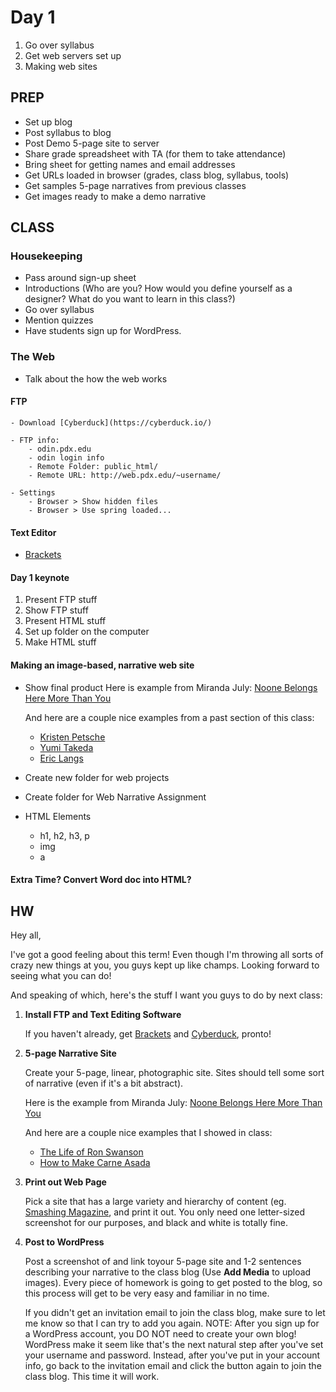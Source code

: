 Day 1
=======================================

1. Go over syllabus
2. Get web servers set up
3. Making web sites

PREP
---------------------------------------

- Set up blog
- Post syllabus to blog
- Post Demo 5-page site to server
- Share grade spreadsheet with TA (for them to take attendance)
- Bring sheet for getting names and email addresses
- Get URLs loaded in browser (grades, class blog, syllabus, tools)
- Get samples 5-page narratives from previous classes
- Get images ready to make a demo narrative 



CLASS
---------------------------------------

### Housekeeping
- Pass around sign-up sheet
- Introductions (Who are you? How would you define yourself as a designer? What do you want to learn in this class?)
- Go over syllabus
- Mention quizzes
- Have students sign up for WordPress.

### The Web
- Talk about the how the web works
#### FTP
	- Download [Cyberduck](https://cyberduck.io/)

	- FTP info:
		- odin.pdx.edu
		- odin login info
		- Remote Folder: public_html/
		- Remote URL: http://web.pdx.edu/~username/

	- Settings
		- Browser > Show hidden files
		- Browser > Use spring loaded...

#### Text Editor
- [Brackets](http://brackets.io/)


#### Day 1 keynote

1. Present FTP stuff
2. Show FTP stuff
3. Present HTML stuff
4. Set up folder on the computer
5. Make HTML stuff


#### Making an image-based, narrative web site
- Show final product
	Here is example from Miranda July:
	[Noone Belongs Here More Than You](http://noonebelongsheremorethanyou.com/)
	
	And here are a couple nice examples from a past section of this class:
	- [Kristen Petsche](http://web.pdx.edu/~kpetsche/hw1/index.html)
	- [Yumi Takeda](http://web.pdx.edu/~ytakeda/art341_h1/index.html)
	- [Eric Langs](http://web.pdx.edu/~elangs/ART341/narrative.html)
	
- Create new folder for web projects
- Create folder for Web Narrative Assignment

- HTML Elements
	- h1, h2, h3, p
	- img
	- a

#### Extra Time? Convert Word doc into HTML?


HW
---------------------------------------

Hey all,

I've got a good feeling about this term! Even though I'm throwing all sorts of crazy new things at you, you guys kept up like champs. Looking forward to seeing what you can do!

And speaking of which, here's the stuff I want you guys to do by next class:

1. **Install FTP and Text Editing Software**

	 If you haven't already, get [Brackets](http://brackets.io/) and [Cyberduck](https://cyberduck.io/), pronto!


2. **5-page Narrative Site**

	Create your 5-page, linear, photographic site. Sites should tell some sort of narrative (even if it's a bit abstract). 

	Here is the example from Miranda July:
[Noone Belongs Here More Than You](http://noonebelongsheremorethanyou.com/)

	And here are a couple nice examples that I showed in class:
	- [The Life of Ron Swanson](http://web.pdx.edu/~kpetsche/hw1/index.html)
	- [How to Make Carne Asada](http://web.pdx.edu/~ytakeda/art341_h1/index.html)


3. **Print out Web Page**

	Pick a site that has a large variety and hierarchy of content (eg. [Smashing Magazine](http://www.smashingmagazine.com/), and print it out. You only need one letter-sized screenshot for our purposes, and black and white is totally fine.


4. **Post to WordPress**

	Post a screenshot of and link toyour 5-page site and 1-2 sentences describing your narrative to the class blog (Use **Add Media** to upload images). Every piece of homework is going to get posted to the blog, so this process will get to be very easy and familiar in no time. 

	If you didn't get an invitation email to join the class blog, make sure to let me know so that I can try to add you again. NOTE: After you sign up for a WordPress account, you DO NOT need to create your own blog! WordPress make it seem like that's the next natural step after you've set your username and password. Instead, after you've put in your account info, go back to the invitation email and click the button again to join the class blog. This time it will work.
